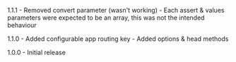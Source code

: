 1.1.1
    - Removed convert parameter (wasn't working)
    - Each assert & values parameters were expected to be an array, this was not the intended behaviour

1.1.0
    - Added configurable app routing key
    - Added options & head methods

1.0.0
     - Initial release